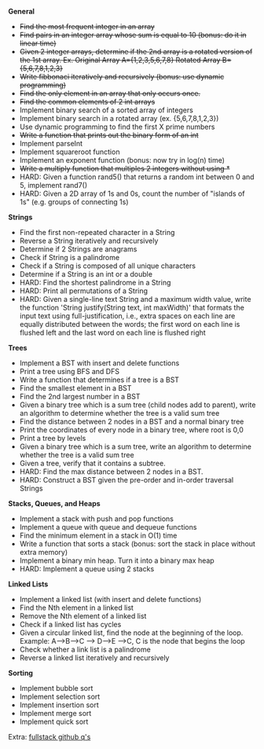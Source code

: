 **General**

- ~~Find the most frequent integer in an array~~
- ~~Find pairs in an integer array whose sum is equal to 10 (bonus: do it in linear time)~~
- ~~Given 2 integer arrays, determine if the 2nd array is a rotated
version of the 1st array. Ex. Original Array A={1,2,3,5,6,7,8} Rotated 
Array B={5,6,7,8,1,2,3}~~
- ~~Write fibbonaci iteratively and recursively (bonus: use dynamic programming)~~ 
- ~~Find the only element in an array that only occurs once.~~
- ~~Find the common elements of 2 int arrays~~
- Implement binary search of a sorted array of integers 
- Implement binary search in a rotated array (ex. {5,6,7,8,1,2,3}) 
- Use dynamic programming to find the first X prime numbers 
- ~~Write a function that prints out the binary form of an int~~
- Implement parseInt 
- Implement squareroot function 
- Implement an exponent function (bonus: now try in log(n) time) 
- ~~Write a multiply function that multiples 2 integers without using *~~
- HARD: Given a function rand5() that returns a random int between 0 and 5, implement rand7() 
- HARD: Given a 2D array of 1s and 0s, count the number of "islands of 1s" (e.g. groups of connecting 1s) 

**Strings**

- Find the first non-repeated character in a String 
- Reverse a String iteratively and recursively 
- Determine if 2 Strings are anagrams 
- Check if String is a palindrome 
- Check if a String is composed of all unique characters 
- Determine if a String is an int or a double 
- HARD: Find the shortest palindrome in a String 
- HARD: Print all permutations of a String 
- HARD: Given a single-line text String and a maximum width value, 
write the function 'String justify(String text, int maxWidth)' that 
formats the input text using full-justification, i.e., extra spaces on 
each line are equally distributed between the words; the first word on 
each line is flushed left and the last word on each line is flushed 
right 

**Trees**

- Implement a BST with insert and delete functions 
- Print a tree using BFS and DFS 
- Write a function that determines if a tree is a BST 
- Find the smallest element in a BST 
- Find the 2nd largest number in a BST 
- Given a binary tree which is a sum tree (child nodes add to 
parent), write an algorithm to determine whether the tree is a valid sum tree 
- Find the distance between 2 nodes in a BST and a normal binary tree 
- Print the coordinates of every node in a binary tree, where root is 0,0 
- Print a tree by levels 
- Given a binary tree which is a sum tree, write an algorithm to determine whether the tree is a valid sum tree 
- Given a tree, verify that it contains a subtree. 
- HARD: Find the max distance between 2 nodes in a BST. 
- HARD: Construct a BST given the pre-order and in-order traversal Strings 

**Stacks, Queues, and Heaps**

- Implement a stack with push and pop functions 
- Implement a queue with queue and dequeue functions 
- Find the minimum element in a stack in O(1) time 
- Write a function that sorts a stack (bonus: sort the stack in place without extra memory) 
- Implement a binary min heap. Turn it into a binary max heap 
- HARD: Implement a queue using 2 stacks 

**Linked Lists**

- Implement a linked list (with insert and delete functions) 
- Find the Nth element in a linked list 
- Remove the Nth element of a linked list 
- Check if a linked list has cycles 
- Given a circular linked list, find the node at the beginning of 
the loop. Example: A--&gt;B--&gt;C --&gt; D--&gt;E --&gt;C, C is the 
node that begins the loop 
- Check whether a link list is a palindrome 
- Reverse a linked list iteratively and recursively 

**Sorting**

- Implement bubble sort 
- Implement selection sort 
- Implement insertion sort 
- Implement merge sort 
- Implement quick sort

Extra:
[fullstack github q's](https://github.com/ratracegrad/Full-Stack-Interview-Questions)